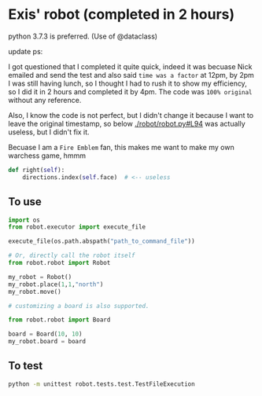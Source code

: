# Exis' robot (completed in 2 hours)

python 3.7.3 is preferred. (Use of @dataclass)

update ps:

I got questioned that I completed it quite quick, indeed it was becuase Nick emailed and send the test and also said `time was a factor` at 12pm, by 2pm I was still having lunch, so I thought I had to rush it to show my efficiency, so I did it in 2 hours and completed it by 4pm. The code was `100% original` without any reference.

Also, I know the code is not perfect, but I didn't change it because I want to leave the original timestamp, so below [./robot/robot.py#L94](./robot/robot.py#L94) was actually useless, but I didn't fix it.

Becuase I am a `Fire Emblem` fan, this makes me want to make my own warchess game, hmmm

```python
def right(self):
    directions.index(self.face)  # <-- useless
```


## To use
```python
import os
from robot.executor import execute_file

execute_file(os.path.abspath("path_to_command_file"))

# Or, directly call the robot itself
from robot.robot import Robot

my_robot = Robot()
my_robot.place(1,1,"north")
my_robot.move()

# customizing a board is also supported.

from robot.robot import Board

board = Board(10, 10)
my_robot.board = board
```

## To test

```bash
python -m unittest robot.tests.test.TestFileExecution
```
